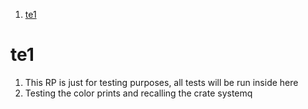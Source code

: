 1. [te1](#te1)

# te1

1. This RP is just for testing purposes, all tests will be run inside here
2. Testing the color prints and recalling the crate systemq
